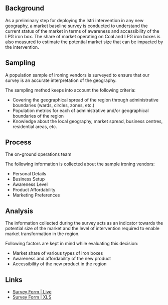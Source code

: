 ## Background

As a preliminary step for deploying the Istri intervention in any new geography, a market baseline survey is conducted to understand the current status of the market in terms of awareness and accessibility of the LPG iron box. The share of market operating on Coal and LPG iron boxes is also measured to estimate the potential market size that can be impacted by the intervention.

## Sampling

A population sample of ironing vendors is surveyed to ensure that our survey is an accurate interpretation of the geography.

The sampling method keeps into account the following criteria:
- Covering the geographical spread of the region through administrative boundaries (wards, circles, zones, etc.)
- Population metrics for each of administrative and/or geographical boundaries of the region
- Knowledge about the local geography, market spread, business centres, residential areas, etc.

## Process

The on-ground operations team 

The following information is collected about the sample ironing vendors:
- Personal Details
- Business Setup
- Awareness Level
- Product Affordability
- Marketing Preferences

## Analysis

The information collected during the survey acts as an indicator towards the potential size of the market and the level of intervention required to enable market transformation in the region.

Following factors are kept in mind while evaluating this decision:
- Market share of various types of iron boxes
- Awareness and affordability of the new product
- Accessibility of the new product in the region

## Links

- [Survey Form | Live](https://ee.kobotoolbox.org/x/R9d4acAc)
- [Survey Form | XLS]()